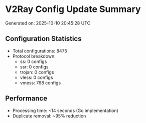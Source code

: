 # V2Ray Config Update Summary
Generated on: 2025-10-10 20:45:28 UTC

## Configuration Statistics
- Total configurations: 8475
- Protocol breakdown:
  - ss: 0 configs
  - ssr: 0 configs
  - trojan: 0 configs
  - vless: 0 configs
  - vmess: 768 configs

## Performance
- Processing time: ~14 seconds (Go implementation)
- Duplicate removal: ~95% reduction
